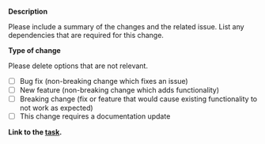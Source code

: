 **Description**

Please include a summary of the changes and the related issue. 
List any dependencies that are required for this change.

**Type of change**

Please delete options that are not relevant.

- [ ] Bug fix (non-breaking change which fixes an issue)
- [ ] New feature (non-breaking change which adds functionality)
- [ ] Breaking change (fix or feature that would cause existing functionality to not work as expected)
- [ ] This change requires a documentation update

**Link to the [task](https://pages.github.com/).**

